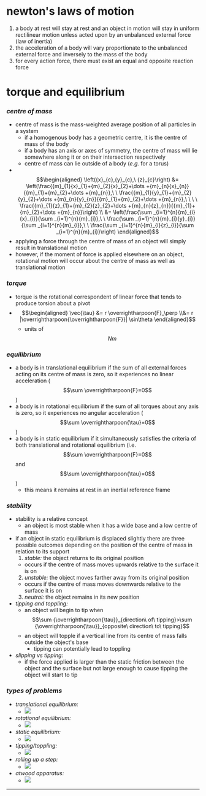 # **newton's laws of motion**
1. a body at rest will stay at rest and an object in motion will stay in uniform rectilinear motion unless acted upon by an unbalanced external force (law of inertia)
2. the acceleration of a body will vary proportionate to the unbalanced external force and inversely to the mass of the body
3. for every action force, there must exist an equal and opposite reaction force

# **torque and equilibrium**
### ***centre of mass***
  - centre of mass is the mass-weighted average position of all particles in a system
    - if a homogenous body has a geometric centre, it is the centre of mass of the body
    - if a body has an axis or axes of symmetry, the centre of mass will lie somewhere along it or on their intersection respectively
    - centre of mass can lie outside of a body (*e.g.* for a torus)
  -  $$\begin{aligned} \left({x}_{c},{y}_{c},\ {z}_{c}\right) &= \left(\frac{{m}_{1}{x}_{1}+{m}_{2}{x}_{2}+\dots +{m}_{n}{x}_{n}}{{m}_{1}+{m}_{2}+\dots +{m}_{n}},\ \ \frac{{m}_{1}{y}_{1}+{m}_{2}{y}_{2}+\dots +{m}_{n}{y}_{n}}{{m}_{1}+{m}_{2}+\dots +{m}_{n}},\ \ \ \ \frac{{m}_{1}{z}_{1}+{m}_{2}{z}_{2}+\dots +{m}_{n}{z}_{n}}{{m}_{1}+{m}_{2}+\dots +{m}_{n}}\right) \\
  &= \left(\frac{\sum _{i=1}^{n}{m}_{i}{x}_{i}}{\sum _{i=1}^{n}{m}_{i}},\ \ \frac{\sum _{i=1}^{n}{m}_{i}{y}_{i}}{\sum _{i=1}^{n}{m}_{i}},\ \ \frac{\sum _{i=1}^{n}{m}_{i}{z}_{i}}{\sum _{i=1}^{n}{m}_{i}}\right) \end{aligned}$$
  - applying a force through the centre of mass of an object will simply result in translational motion
  - however, if the moment of force is applied elsewhere on an object, rotational motion will occur about the centre of mass as well as translational motion
### ***torque***
  - torque is the rotational correspondent of linear force that tends to produce torsion about a pivot
  - $$\begin{aligned} \vec{\tau} &= r \overrightharpoon{F}_\perp \\&= r |\overrightharpoon{\overrightharpoon{F}}| \sin\theta \end{aligned}$$
    - units of $$Nm$$
### ***equilibrium***
  - a body is in translational equilibrium if the sum of all external forces acting on its centre of mass is zero, so it experiences no linear acceleration ($$\sum \overrightharpoon{F}=0$$)
  - a body is in rotational equilibrium if the sum of all torques about any axis is zero, so it experiences no angular acceleration ($$\sum \overrightharpoon{\tau}=0$$)
  - a body is in static equilibrium if it simultaneously satisfies the criteria of both translational and rotational equilibrium (i.e. $$\sum \overrightharpoon{F}=0$$ and $$\sum \overrightharpoon{\tau}=0$$)
    - this means it remains at rest in an inertial reference frame
### ***stability***
  - stability is a relative concept
    - an object is most stable when it has a wide base and a low centre of mass
  - if an object in static equilibrium is displaced slightly there are three possible outcomes depending on the position of the centre of mass in relation to its support
    1. *stable:* the object returns to its original position
      - occurs if the centre of mass moves upwards relative to the surface it is on
    2. *unstable:* the object moves farther away from its original position
      - occurs if the centre of mass moves downwards relative to the surface it is on
    3. *neutral:* the object remains in its new position
  - *tipping and toppling:*
    - an object will begin to tip when $$\sum {\overrightharpoon{\tau}}_{direction\ of\ tipping}>\sum {\overrightharpoon{\tau}}_{opposite\ direction\ to\ tipping}$$
    - an object will topple if a vertical line from its centre of mass falls outside the object's base
      - tipping can potentially lead to toppling
  - *slipping vs tipping:*
    - if the force applied is larger than the static friction between the object and the surface but not large enough to cause tipping the object will start to tip
### ***types of problems***
  - *translational equilibrium:*
    - ![](./images/image_1.5714c339.png)
  - *rotational equilibrium:*
    - ![](./images/image_2.69d1d1b2.png)
  - *static equilibrium:*
    - ![](./images/image_3.4b061b8d.png)
  - *tipping/toppling:*
    - ![](./images/image_4.0a5a590a.png)
  - *rolling up a step:*
    - ![](./images/image_5.8178e12a.png)
  - *atwood apparatus:*
    - ![](./images/image_6.e9722360.png)
-----

